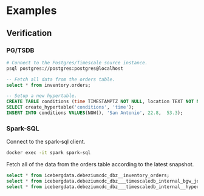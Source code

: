 # Examples

## Verification
### PG/TSDB
```bash
# Connect to the Postgres/Timescale source instance.
psql postgres://postgres:postgres@localhost
```

```sql
-- Fetch all data from the orders table.
select * from inventory.orders;

-- Setup a new hypertable.
CREATE TABLE conditions (time TIMESTAMPTZ NOT NULL, location TEXT NOT NULL, temperature DOUBLE PRECISION NULL, humidity DOUBLE PRECISION NULL);
SELECT create_hypertable('conditions', 'time');
INSERT INTO conditions VALUES(NOW(), 'San Antonio', 22.8,  53.3);
```

### Spark-SQL
Connect to the spark-sql client.
```bash
docker exec -it spark spark-sql
```

Fetch all of the data from the orders table according to the latest snapshot.
```sql
select * from icebergdata.debeziumcdc_dbz__inventory_orders;
select * from icebergdata.debeziumcdc_dbz___timescaledb_internal_bgw_job_stat;
select * from icebergdata.debeziumcdc_dbz___timescaledb_internal__hyper_1_1_chunk;
```
